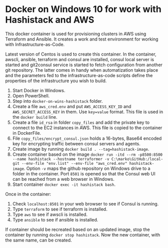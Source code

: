 # Docker on Windows 10 for work with Hashistack and AWS

This docker container is used for provisioning clusters in AWS using Terraform and Ansible. It creates a work and test environment for working with Infrastructure-as-Code.

Latest version of Centos is used to create this container.
In the container, awscli, ansible, terraform and consul are installed, consul local server is started and git2consul service is started to fetch configuration from another git repository. The latter comes in handy when automatization takes place and the parameters fed to the infrastructure-as-code scripts define the properties of the infrastructure you wish to build.

1. Start Docker in Windows.
2. Open PowerShell.
3. Step into `docker-on-wins-hashistack` folder.
4. Create a file `aws_cred.env` and put `AWS_ACCESS_KEY_ID` and `AWS_SECRET_ACCESS_KEY` in them. Use `key=value` format. This file is used in the `docker build` line.
5. Create a file `id_rsa` in folder `copy_files` and add the private key to connect to the EC2 instances in AWS. This file is copied to the container in DockerFile.
6. File `copy_files/encrypt_consul.json` holds a 16-bytes, Base64 encoded key for encrypting traffic between consul servers and agents.
7. Create image by running `docker build . --tag=hashistack-image`.
8. Create container based on the image `docker run -itd --rm -p8500:8500 --name hashistack --hostname terraformer -v C:\marko\GitHub:/local-git --env-file "env.list" --env-file "aws_cred.env" hashistack-image`.
Option `-v` maps the github repository on Windows drive to a folder in the container.
Port `8501` is opened so that the Consul web UI can be reached from a web browser in Windows.
9. Start container `docker exec -it hashistack bash`.

Once in the container:
1. Check `localhost:8501` in your web browser to see if Consul is running.
2. Type `terraform` to see if terraform is installed.
3. Type `aws` to see if awscli is installed.
4. Type `ansible` to see if ansible is installed.

If container should be recreated based on an updated image, stop the container by running `docker stop hashistack`. Now the new container, with the same name, can be created.
